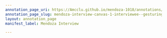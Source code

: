 ```yaml
---
annotation_page_uri: https://Amcclu.github.io/mendoza-1018/annotations/mendoza-interview-canvas-1-interviewee--gesturing--mimicking--body-language--squinting--smiling-.json
annotation_page_slug: mendoza-interview-canvas-1-interviewee--gesturing--mimicking--body-language--squinting--smiling-
layout: annotation_page
manifest_label: Mendoza Interview

---
```

